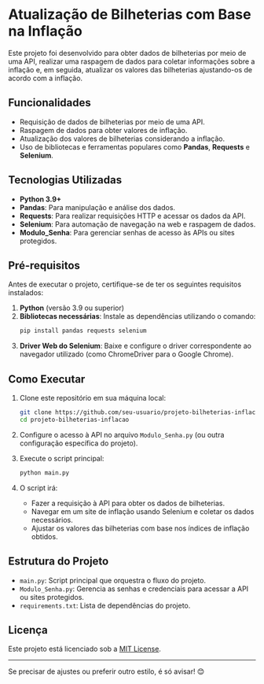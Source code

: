 # Atualização de Bilheterias com Base na Inflação

Este projeto foi desenvolvido para obter dados de bilheterias por meio de uma API, realizar uma raspagem de dados para coletar informações sobre a inflação e, em seguida, atualizar os valores das bilheterias ajustando-os de acordo com a inflação.  

## Funcionalidades

- Requisição de dados de bilheterias por meio de uma API.
- Raspagem de dados para obter valores de inflação.
- Atualização dos valores de bilheterias considerando a inflação.
- Uso de bibliotecas e ferramentas populares como **Pandas**, **Requests** e **Selenium**.

## Tecnologias Utilizadas

- **Python 3.9+**
- **Pandas**: Para manipulação e análise dos dados.
- **Requests**: Para realizar requisições HTTP e acessar os dados da API.
- **Selenium**: Para automação de navegação na web e raspagem de dados.
- **Modulo_Senha**: Para gerenciar senhas de acesso às APIs ou sites protegidos.

## Pré-requisitos

Antes de executar o projeto, certifique-se de ter os seguintes requisitos instalados:

1. **Python** (versão 3.9 ou superior)
2. **Bibliotecas necessárias**: Instale as dependências utilizando o comando:
   ```bash
   pip install pandas requests selenium
   ```
3. **Driver Web do Selenium**: Baixe e configure o driver correspondente ao navegador utilizado (como ChromeDriver para o Google Chrome).

## Como Executar

1. Clone este repositório em sua máquina local:
   ```bash
   git clone https://github.com/seu-usuario/projeto-bilheterias-inflacao.git
   cd projeto-bilheterias-inflacao
   ```

2. Configure o acesso à API no arquivo `Modulo_Senha.py` (ou outra configuração específica do projeto).

3. Execute o script principal:
   ```bash
   python main.py
   ```

4. O script irá:
   - Fazer a requisição à API para obter os dados de bilheterias.
   - Navegar em um site de inflação usando Selenium e coletar os dados necessários.
   - Ajustar os valores das bilheterias com base nos índices de inflação obtidos.

## Estrutura do Projeto

- `main.py`: Script principal que orquestra o fluxo do projeto.
- `Modulo_Senha.py`: Gerencia as senhas e credenciais para acessar a API ou sites protegidos.
- `requirements.txt`: Lista de dependências do projeto.


## Licença

Este projeto está licenciado sob a [MIT License](LICENSE).

---

Se precisar de ajustes ou preferir outro estilo, é só avisar! 😊
